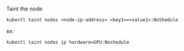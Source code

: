 Taint the node
```
kubectl taint nodes <node-ip-address> <key1>=<value1>:NoShedule
```

ex:
```
kubectl taint nodes ip hardware=GPU:Noshedule
```